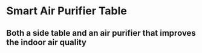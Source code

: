 <h1>Smart Air Purifier Table</h1>
<h2>Both a side table and an air purifier that improves the indoor air quality</h2>

